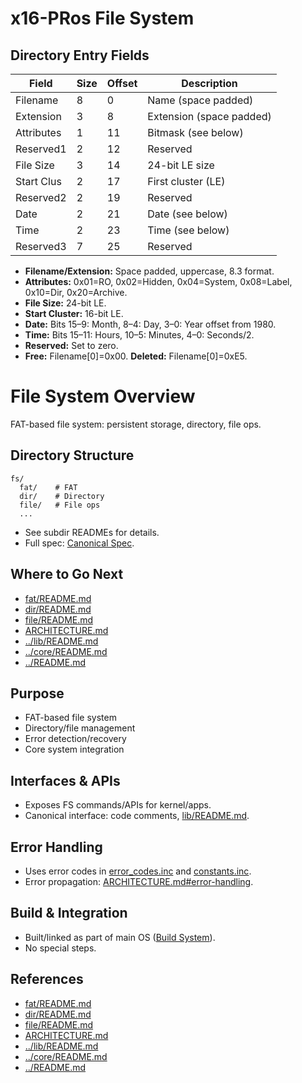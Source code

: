 # x16-PRos File System

## Directory Entry Fields

| Field      | Size | Offset | Description                |
|------------|------|--------|----------------------------|
| Filename   | 8    | 0      | Name (space padded)        |
| Extension  | 3    | 8      | Extension (space padded)   |
| Attributes | 1    | 11     | Bitmask (see below)        |
| Reserved1  | 2    | 12     | Reserved                   |
| File Size  | 3    | 14     | 24-bit LE size             |
| Start Clus | 2    | 17     | First cluster (LE)         |
| Reserved2  | 2    | 19     | Reserved                   |
| Date       | 2    | 21     | Date (see below)           |
| Time       | 2    | 23     | Time (see below)           |
| Reserved3  | 7    | 25     | Reserved                   |

- **Filename/Extension:** Space padded, uppercase, 8.3 format.
- **Attributes:** 0x01=RO, 0x02=Hidden, 0x04=System, 0x08=Label, 0x10=Dir, 0x20=Archive.
- **File Size:** 24-bit LE.
- **Start Cluster:** 16-bit LE.
- **Date:** Bits 15–9: Month, 8–4: Day, 3–0: Year offset from 1980.
- **Time:** Bits 15–11: Hours, 10–5: Minutes, 4–0: Seconds/2.
- **Reserved:** Set to zero.
- **Free:** Filename[0]=0x00. **Deleted:** Filename[0]=0xE5.

# File System Overview

FAT-based file system: persistent storage, directory, file ops.

## Directory Structure

```text
fs/
  fat/    # FAT
  dir/    # Directory
  file/   # File ops
  ...
```
- See subdir READMEs for details.
- Full spec: [Canonical Spec][arch-fs].

## Where to Go Next

- [fat/README.md][fat-readme]
- [dir/README.md][dir-readme]
- [file/README.md][file-readme]
- [ARCHITECTURE.md][arch]
- [../lib/README.md][lib-readme]
- [../core/README.md][core-readme]
- [../README.md][src-readme]

## Purpose

- FAT-based file system
- Directory/file management
- Error detection/recovery
- Core system integration

## Interfaces & APIs

- Exposes FS commands/APIs for kernel/apps.
- Canonical interface: code comments, [lib/README.md][lib-readme].

## Error Handling

- Uses error codes in [error_codes.inc][error-codes] and [constants.inc][constants].
- Error propagation: [ARCHITECTURE.md#error-handling][arch-error-handling].

## Build & Integration

- Built/linked as part of main OS ([Build System][arch-build]).
- No special steps.

## References

- [fat/README.md][fat-readme]
- [dir/README.md][dir-readme]
- [file/README.md][file-readme]
- [ARCHITECTURE.md][arch]
- [../lib/README.md][lib-readme]
- [../core/README.md][core-readme]
- [../README.md][src-readme]

<!-- Reference-style links -->
[arch]: ../ARCHITECTURE.md
[arch-fs]: ../ARCHITECTURE.md#file-system
[arch-build]: ../ARCHITECTURE.md#build-system
[arch-error-handling]: ../ARCHITECTURE.md#error-handling
[src-readme]: ../README.md
[lib-readme]: ../lib/README.md
[core-readme]: ../core/README.md
[fat-readme]: fat/README.md
[dir-readme]: dir/README.md
[file-readme]: file/README.md
[error-codes]: ../lib/error_codes.inc
[constants]: ../lib/constants.inc
